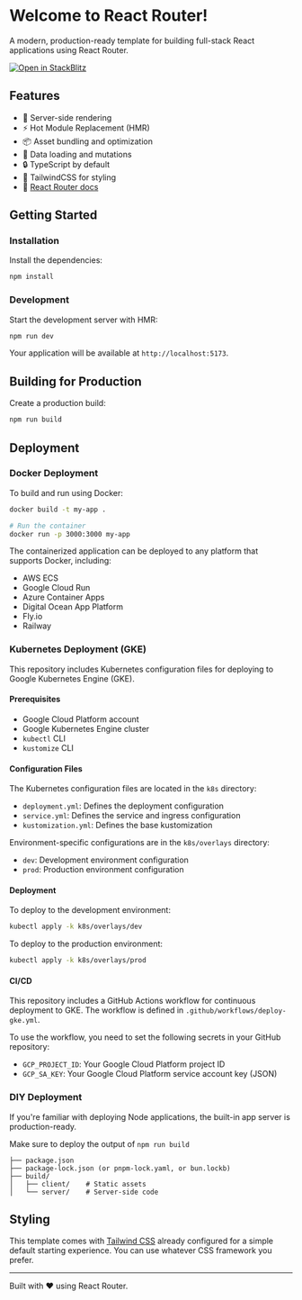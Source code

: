 # Welcome to React Router!

A modern, production-ready template for building full-stack React applications using React Router.

[![Open in StackBlitz](https://developer.stackblitz.com/img/open_in_stackblitz.svg)](https://stackblitz.com/github/remix-run/react-router-templates/tree/main/default)

## Features

- 🚀 Server-side rendering
- ⚡️ Hot Module Replacement (HMR)
- 📦 Asset bundling and optimization
- 🔄 Data loading and mutations
- 🔒 TypeScript by default
- 🎉 TailwindCSS for styling
- 📖 [React Router docs](https://reactrouter.com/)

## Getting Started

### Installation

Install the dependencies:

```bash
npm install
```

### Development

Start the development server with HMR:

```bash
npm run dev
```

Your application will be available at `http://localhost:5173`.

## Building for Production

Create a production build:

```bash
npm run build
```

## Deployment

### Docker Deployment

To build and run using Docker:

```bash
docker build -t my-app .

# Run the container
docker run -p 3000:3000 my-app
```

The containerized application can be deployed to any platform that supports Docker, including:

- AWS ECS
- Google Cloud Run
- Azure Container Apps
- Digital Ocean App Platform
- Fly.io
- Railway

### Kubernetes Deployment (GKE)

This repository includes Kubernetes configuration files for deploying to Google Kubernetes Engine (GKE).

#### Prerequisites

- Google Cloud Platform account
- Google Kubernetes Engine cluster
- `kubectl` CLI
- `kustomize` CLI

#### Configuration Files

The Kubernetes configuration files are located in the `k8s` directory:

- `deployment.yml`: Defines the deployment configuration
- `service.yml`: Defines the service and ingress configuration
- `kustomization.yml`: Defines the base kustomization

Environment-specific configurations are in the `k8s/overlays` directory:

- `dev`: Development environment configuration
- `prod`: Production environment configuration

#### Deployment

To deploy to the development environment:

```bash
kubectl apply -k k8s/overlays/dev
```

To deploy to the production environment:

```bash
kubectl apply -k k8s/overlays/prod
```

#### CI/CD

This repository includes a GitHub Actions workflow for continuous deployment to GKE. The workflow is defined in `.github/workflows/deploy-gke.yml`.

To use the workflow, you need to set the following secrets in your GitHub repository:

- `GCP_PROJECT_ID`: Your Google Cloud Platform project ID
- `GCP_SA_KEY`: Your Google Cloud Platform service account key (JSON)

### DIY Deployment

If you're familiar with deploying Node applications, the built-in app server is production-ready.

Make sure to deploy the output of `npm run build`

```
├── package.json
├── package-lock.json (or pnpm-lock.yaml, or bun.lockb)
├── build/
│   ├── client/    # Static assets
│   └── server/    # Server-side code
```

## Styling

This template comes with [Tailwind CSS](https://tailwindcss.com/) already configured for a simple default starting experience. You can use whatever CSS framework you prefer.

---

Built with ❤️ using React Router.
